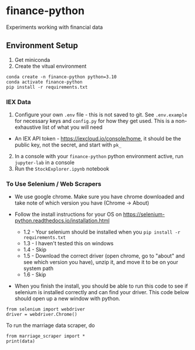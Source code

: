 # finance-python
Experiments working with financial data

## Environment Setup
1. Get miniconda
2. Create the vitual environment
```
conda create -n finance-python python=3.10
conda activate finance-python
pip install -r requirements.txt
```

### IEX Data 
1. Configure your own `.env` file - this is not saved to git. See `.env.example` for necessary keys and `config.py` for how they get used.
This is a non-exhaustive list of what you will need
* An IEX API token - https://iexcloud.io/console/home, it should be the public key, not the secret, and start with `pk_`
2. In a console with your `finance-python` python environment active, run `jupyter-lab` in a console
3. Run the `StockExplorer.ipynb` notebook

### To Use Selenium / Web Scrapers

* We use google chrome. Make sure you have chrome downloaded and take note of which version you have (Chrome -> About)
* Follow the install instructions for your OS on https://selenium-python.readthedocs.io/installation.html
    * 1.2 - Your selenium should be installed when you `pip install -r requirements.txt`
    * 1.3 - I haven't tested this on windows
    * 1.4 - Skip
    * 1.5 - Download the correct driver (open chrome, go to "about" and see which version you have), unzip it, and move it to be on your system path
    * 1.6 - Skip

* When you finish the install, you should be able to run this code to see if selenium is installed correctly and
 can find your driver. This code below should open up a new window with python.
```
from selenium import webdriver
driver = webdriver.Chrome()
```

To run the marriage data scraper, do
```
from marriage_scraper import *
print(data)
```
